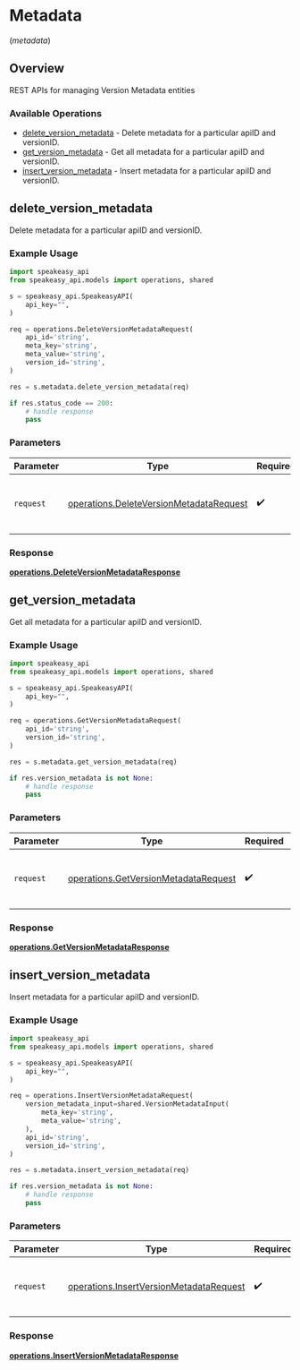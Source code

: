 # Metadata
(*metadata*)

## Overview

REST APIs for managing Version Metadata entities

### Available Operations

* [delete_version_metadata](#delete_version_metadata) - Delete metadata for a particular apiID and versionID.
* [get_version_metadata](#get_version_metadata) - Get all metadata for a particular apiID and versionID.
* [insert_version_metadata](#insert_version_metadata) - Insert metadata for a particular apiID and versionID.

## delete_version_metadata

Delete metadata for a particular apiID and versionID.

### Example Usage

```python
import speakeasy_api
from speakeasy_api.models import operations, shared

s = speakeasy_api.SpeakeasyAPI(
    api_key="",
)

req = operations.DeleteVersionMetadataRequest(
    api_id='string',
    meta_key='string',
    meta_value='string',
    version_id='string',
)

res = s.metadata.delete_version_metadata(req)

if res.status_code == 200:
    # handle response
    pass
```

### Parameters

| Parameter                                                                                          | Type                                                                                               | Required                                                                                           | Description                                                                                        |
| -------------------------------------------------------------------------------------------------- | -------------------------------------------------------------------------------------------------- | -------------------------------------------------------------------------------------------------- | -------------------------------------------------------------------------------------------------- |
| `request`                                                                                          | [operations.DeleteVersionMetadataRequest](../../models/operations/deleteversionmetadatarequest.md) | :heavy_check_mark:                                                                                 | The request object to use for the request.                                                         |


### Response

**[operations.DeleteVersionMetadataResponse](../../models/operations/deleteversionmetadataresponse.md)**


## get_version_metadata

Get all metadata for a particular apiID and versionID.

### Example Usage

```python
import speakeasy_api
from speakeasy_api.models import operations, shared

s = speakeasy_api.SpeakeasyAPI(
    api_key="",
)

req = operations.GetVersionMetadataRequest(
    api_id='string',
    version_id='string',
)

res = s.metadata.get_version_metadata(req)

if res.version_metadata is not None:
    # handle response
    pass
```

### Parameters

| Parameter                                                                                    | Type                                                                                         | Required                                                                                     | Description                                                                                  |
| -------------------------------------------------------------------------------------------- | -------------------------------------------------------------------------------------------- | -------------------------------------------------------------------------------------------- | -------------------------------------------------------------------------------------------- |
| `request`                                                                                    | [operations.GetVersionMetadataRequest](../../models/operations/getversionmetadatarequest.md) | :heavy_check_mark:                                                                           | The request object to use for the request.                                                   |


### Response

**[operations.GetVersionMetadataResponse](../../models/operations/getversionmetadataresponse.md)**


## insert_version_metadata

Insert metadata for a particular apiID and versionID.

### Example Usage

```python
import speakeasy_api
from speakeasy_api.models import operations, shared

s = speakeasy_api.SpeakeasyAPI(
    api_key="",
)

req = operations.InsertVersionMetadataRequest(
    version_metadata_input=shared.VersionMetadataInput(
        meta_key='string',
        meta_value='string',
    ),
    api_id='string',
    version_id='string',
)

res = s.metadata.insert_version_metadata(req)

if res.version_metadata is not None:
    # handle response
    pass
```

### Parameters

| Parameter                                                                                          | Type                                                                                               | Required                                                                                           | Description                                                                                        |
| -------------------------------------------------------------------------------------------------- | -------------------------------------------------------------------------------------------------- | -------------------------------------------------------------------------------------------------- | -------------------------------------------------------------------------------------------------- |
| `request`                                                                                          | [operations.InsertVersionMetadataRequest](../../models/operations/insertversionmetadatarequest.md) | :heavy_check_mark:                                                                                 | The request object to use for the request.                                                         |


### Response

**[operations.InsertVersionMetadataResponse](../../models/operations/insertversionmetadataresponse.md)**

